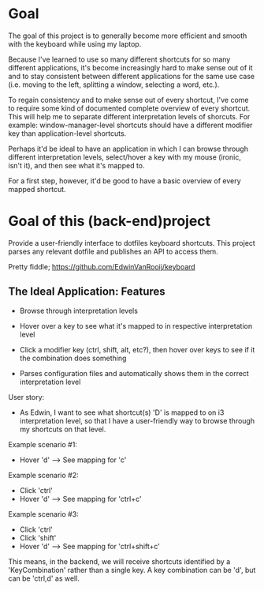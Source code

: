 # Goal
The goal of this project is to generally become more efficient and smooth with the keyboard while using my laptop.

Because I've learned to use so many different shortcuts for so many different applications, it's become increasingly hard to make sense out of it and to stay consistent between different applications for the same use case (i.e. moving to the left, splitting a window, selecting a word, etc.).

To regain consistency and to make sense out of every shortcut, I've come to require some kind of documented complete overview of every shortcut. This will help me to separate different interpretation levels of shorcuts. For example: window-manager-level shortcuts should have a different modifier key than application-level shortcuts.

Perhaps it'd be ideal to have an application in which I can browse through different interpretation levels, select/hover a key with my mouse (ironic, isn't it), and then see what it's mapped to. 

For a first step, however, it'd be good to have a basic overview of every mapped shortcut.

# Goal of this (back-end)project
Provide a user-friendly interface to dotfiles keyboard shortcuts.
This project parses any relevant dotfile and publishes an API to access them.

Pretty fiddle;
https://github.com/EdwinVanRooij/keyboard


## The Ideal Application: Features
- Browse through interpretation levels
- Hover over a key to see what it's mapped to in respective interpretation level
- Click a modifier key (ctrl, shift, alt, etc?), then hover over keys to see if it the combination does something

- Parses configuration files and automatically shows them in the correct interpretation level


User story:
- As Edwin, I want to see what shortcut(s) 'D' is mapped to on i3 interpretation level, so that I have a user-friendly way to browse through my shortcuts on that level.

Example scenario #1:
- Hover 'd'
--> See mapping for 'c'

Example scenario #2:
- Click 'ctrl'
- Hover 'd'
--> See mapping for 'ctrl+c'

Example scenario #3:
- Click 'ctrl'
- Click 'shift'
- Hover 'd'
--> See mapping for 'ctrl+shift+c'

This means, in the backend, we will receive shortcuts identified by a 'KeyCombination' rather than a single key. A key combination can be 'd', but can be 'ctrl,d' as well.

